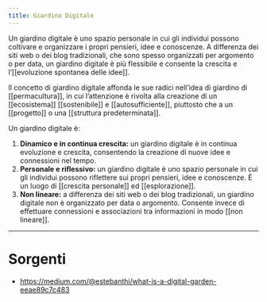 ```yaml
---
title: Giardino Digitale
---
```


Un giardino digitale è uno spazio personale in cui gli individui possono coltivare e organizzare i propri pensieri, idee e conoscenze. A differenza dei siti web o dei blog tradizionali, che sono spesso organizzati per argomento o per data, un giardino digitale è più flessibile e consente la crescita e l’[[evoluzione spontanea delle idee]].

Il concetto di giardino digitale affonda le sue radici nell’idea di giardino di [[permacultura]], in cui l’attenzione è rivolta alla creazione di un [[ecosistema]] [[sostenibile]] e [[autosufficiente]], piuttosto che a un [[progetto]] o una [[struttura predeterminata]].

Un giardino digitale è:

1. **Dinamico e in continua crescita:** un giardino digitale è in continua evoluzione e crescita, consentendo la creazione di nuove idee e connessioni nel tempo.
2. **Personale e riflessivo:** un giardino digitale è uno spazio personale in cui gli individui possono riflettere sui propri pensieri, idee e conoscenze. È un luogo di [[crescita personale]] ed [[esplorazione]].
3. **Non lineare:** a differenza dei siti web o dei blog tradizionali, un giardino digitale non è organizzato per data o argomento. Consente invece di effettuare connessioni e associazioni tra informazioni in modo [[non lineare]].

---

# Sorgenti

- https://medium.com/@estebanthi/what-is-a-digital-garden-eeae89c7c483